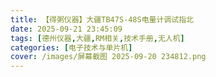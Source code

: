 ```yaml
---
title: 【得粥仪器】大疆TB47S-48S电量计调试指北
date: 2025-09-21 23:45:09
tags: [德州仪器,大疆,RM相关,技术手册,无人机]
categories: [电子技术与单片机]
cover: /images/屏幕截图 2025-09-20 234812.png
---
```

